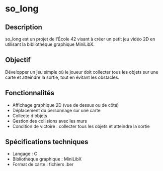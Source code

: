# so_long

## Description
so_long est un projet de l'École 42 visant à créer un petit jeu vidéo 2D en utilisant la bibliothèque graphique MiniLibX.

## Objectif
Développer un jeu simple où le joueur doit collecter tous les objets sur une carte et atteindre la sortie, tout en évitant les obstacles.

## Fonctionnalités

- Affichage graphique 2D (vue de dessus ou de côté)
- Déplacement du personnage sur une carte
- Collecte d'objets
- Gestion des collisions avec les murs
- Condition de victoire : collecter tous les objets et atteindre la sortie

## Spécifications techniques

- Langage : C
- Bibliothèque graphique : MiniLibX
- Format de carte : fichiers .ber
  
